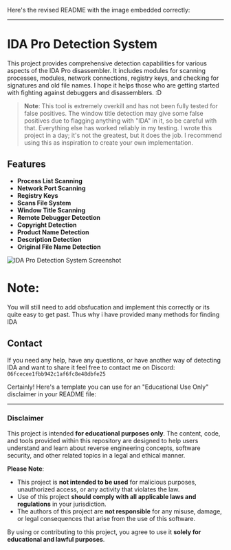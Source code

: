 Here's the revised README with the image embedded correctly:

---

# IDA Pro Detection System

This project provides comprehensive detection capabilities for various aspects of the IDA Pro disassembler. It includes modules for scanning processes, modules, network connections, registry keys, and checking for signatures and old file names. I hope it helps those who are getting started with fighting against debuggers and disassemblers. :D

> **Note**: This tool is extremely overkill and has not been fully tested for false positives. The window title detection may give some false positives due to flagging anything with "IDA" in it, so be careful with that. Everything else has worked reliably in my testing. I wrote this project in a day; it's not the greatest, but it does the job. I recommend using this as inspiration to create your own implementation.

## Features

- **Process List Scanning**
- **Network Port Scanning**
- **Registry Keys**
- **Scans File System**
- **Window Title Scanning**
- **Remote Debugger Detection**
- **Copyright Detection**
- **Product Name Detection**
- **Description Detection**
- **Original File Name Detection**

![IDA Pro Detection System Screenshot](https://i.imgur.com/9bV1fwM.jpeg)

# Note:
You will still need to add obsfucation and implement this correctly or its quite easy to get past. Thus why i have provided many methods for finding IDA

## Contact

If you need any help, have any questions, or have another way of detecting IDA and want to share it feel free to contact me on Discord: `06fcecee1fbb942c1af6fc8e48dbfe25`

Certainly! Here's a template you can use for an "Educational Use Only" disclaimer in your README file:

---

### Disclaimer

This project is intended **for educational purposes only**. The content, code, and tools provided within this repository are designed to help users understand and learn about reverse engineering concepts, software security, and other related topics in a legal and ethical manner.

**Please Note**:
- This project is **not intended to be used** for malicious purposes, unauthorized access, or any activity that violates the law.
- Use of this project **should comply with all applicable laws and regulations** in your jurisdiction.
- The authors of this project are **not responsible** for any misuse, damage, or legal consequences that arise from the use of this software.

By using or contributing to this project, you agree to use it **solely for educational and lawful purposes**.
